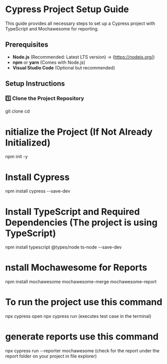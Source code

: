 # Cypress Project Setup Guide
This guide provides all necessary steps to set up a Cypress project with TypeScript and Mochawesome for reporting.
## Prerequisites
- **Node.js** (Recommended: Latest LTS version) → (https://nodejs.org/)
- **npm** or **yarn** (Comes with Node.js)
- **Visual Studio Code** (Optional but recommended)
## Setup Instructions

### 1️⃣ Clone the Project Repository
git clone <your-repository-url>
cd <your-project-folder>

# nitialize the Project (If Not Already Initialized)
npm init -y

# Install Cypress
npm install cypress --save-dev

# Install TypeScript and Required Dependencies (The project is using TypeScript)
npm install typescript @types/node ts-node --save-dev

# nstall Mochawesome for Reports
npm install mochawesome mochawesome-merge mochawesome-report

# To run the project use this command
npx cypress open
npx cypress run (executes test case in the terminal)

# generate reports use this command
npx cypress run --reporter mochawesome (check for the report under the report folder on your project in file explorer)